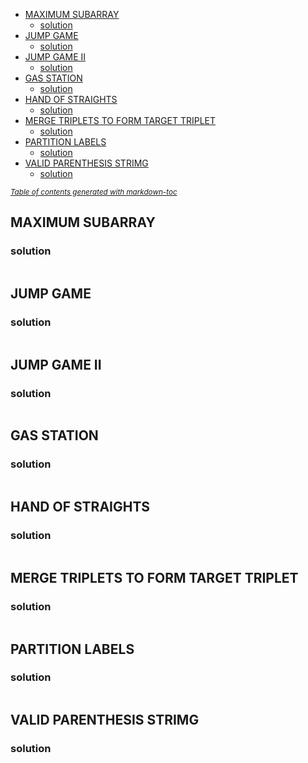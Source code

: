 - [MAXIMUM SUBARRAY](#maximum-subarray)
  * [solution](#solution)
- [JUMP GAME](#jump-game)
  * [solution](#solution-1)
- [JUMP GAME II](#jump-game-ii)
  * [solution](#solution-2)
- [GAS STATION](#gas-station)
  * [solution](#solution-3)
- [HAND OF STRAIGHTS](#hand-of-straights)
  * [solution](#solution-4)
- [MERGE TRIPLETS TO FORM TARGET TRIPLET](#merge-triplets-to-form-target-triplet)
  * [solution](#solution-5)
- [PARTITION LABELS](#partition-labels)
  * [solution](#solution-6)
- [VALID PARENTHESIS STRIMG](#valid-parenthesis-strimg)
  * [solution](#solution-7)

<small><i><a href='http://ecotrust-canada.github.io/markdown-toc/'>Table of contents generated with markdown-toc</a></i></small>


## MAXIMUM SUBARRAY
### solution
```python
```

## JUMP GAME 
### solution
```python
```

## JUMP GAME II
### solution
```python
```

## GAS STATION
### solution
```python
```

## HAND OF STRAIGHTS
### solution
```python
```

## MERGE TRIPLETS TO FORM TARGET TRIPLET
### solution
```python
```

## PARTITION LABELS
### solution
```python
```

## VALID PARENTHESIS STRIMG
### solution
```python
```
